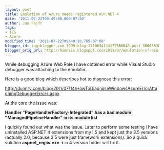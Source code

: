```yaml
---
layout: post
title: Emulation of Azure needs registered ASP.NET 4
date: '2011-07-22T09:49:00.000-07:00'
author: Jan Fajfr
tags:
- IIS
- Azure
modified_time: '2011-07-22T09:49:10.765-07:00'
blogger_id: tag:blogger.com,1999:blog-1710034134179566048.post-8060563881874695079
blogger_orig_url: http://hoonzis.blogspot.com/2011/07/emulation-of-azure-needs-registered.html
---
```

While debugging Azure Web Role I have obtained error while Visual Studio
debugger was attaching to the emulator.

Here is a good blog which describes hot to diagnose this error:

<http://dunnry.com/blog/2011/07/14/HowToDiagnoseWindowsAzureErrorAttachingDebuggerErrors.aspx>

At the core the issue was:

**Handler "PageHandlerFactory-Integrated" has a bad module
"ManagedPipelineHandler" in its module list**

I quickly found out what was the issue. Later to perform some testing I
have uninstalled ASP.NET 4 extensions from my IIS and kept just the 3.5
versions (actually 2.0, because 3.5 were just framework extensions). So
a quick solution **aspnet\_regiis.exe -i** in 4 version folder will fix
it.
